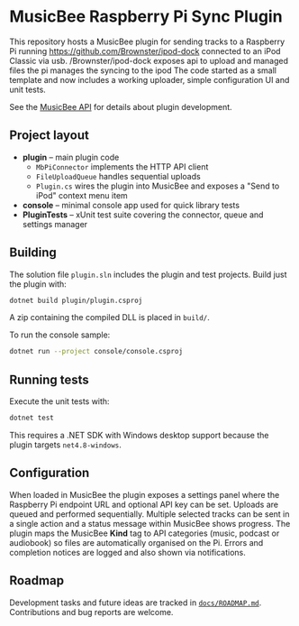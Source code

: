 # MusicBee Raspberry Pi Sync Plugin

This repository hosts a MusicBee plugin for sending tracks to a Raspberry Pi running  https://github.com/Brownster/ipod-dock
connected to an iPod Classic via usb. /Brownster/ipod-dock exposes api to upload and managed files the pi manages the syncing to the ipod
The code started as a small template and now includes a working uploader, simple configuration UI and unit tests.

See the [MusicBee API](https://getmusicbee.com/help/api/) for details about plugin development.

## Project layout

- **plugin** – main plugin code
  - `MbPiConnector` implements the HTTP API client
  - `FileUploadQueue` handles sequential uploads
  - `Plugin.cs` wires the plugin into MusicBee and exposes a "Send to iPod" context menu item
- **console** – minimal console app used for quick library tests
- **PluginTests** – xUnit test suite covering the connector, queue and settings manager

## Building

The solution file `plugin.sln` includes the plugin and test projects. Build just the plugin with:

```bash
dotnet build plugin/plugin.csproj
```

A zip containing the compiled DLL is placed in `build/`.

To run the console sample:

```bash
dotnet run --project console/console.csproj
```

## Running tests

Execute the unit tests with:

```bash
dotnet test
```

This requires a .NET SDK with Windows desktop support because the plugin targets `net4.8-windows`.

## Configuration

When loaded in MusicBee the plugin exposes a settings panel where the Raspberry Pi endpoint URL and optional API key can be set.
Uploads are queued and performed sequentially. Multiple selected tracks can be sent in a single action and a status message within MusicBee shows progress.
The plugin maps the MusicBee **Kind** tag to API categories (music, podcast or audiobook) so files are automatically organised on the Pi.
Errors and completion notices are logged and also shown via notifications.

## Roadmap

Development tasks and future ideas are tracked in [`docs/ROADMAP.md`](docs/ROADMAP.md).
Contributions and bug reports are welcome.
